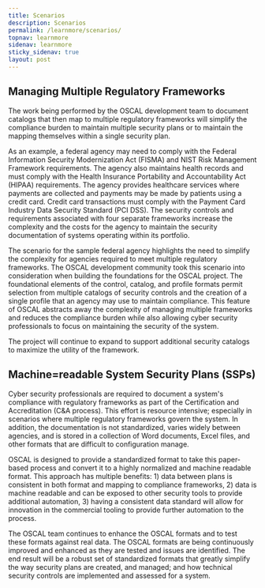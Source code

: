 ```yaml
---
title: Scenarios
description: Scenarios
permalink: /learnmore/scenarios/
topnav: learnmore
sidenav: learnmore
sticky_sidenav: true
layout: post
---
```


## Managing Multiple Regulatory Frameworks

The work being performed by the OSCAL development team to document catalogs that then map to multiple regulatory frameworks will simplify the compliance burden to maintain multiple security plans or to maintain the mapping themselves within a single security plan. 

As an example, a federal agency may need to comply with the Federal Information Security Modernization Act (FISMA) and NIST Risk Management Framework requirements. The agency also maintains health records and must comply with the Health Insurance Portability and Accountability Act (HIPAA) requirements. The agency provides healthcare services where payments are collected and payments may be made by patients using a credit card. Credit card transactions must comply with the Payment Card Industry Data Security Standard (PCI DSS). The security controls and requirements associated with four separate frameworks increase the complexity and the costs for the agency to maintain the security documentation of systems operating within its portfolio.

The scenario for the sample federal agency highlights the need to simplify the complexity for agencies required to meet multiple regulatory frameworks.  The OSCAL development community took this scenario into consideration when building the foundations for the OSCAL project. The foundational elements of the control, catalog, and profile formats permit selection from multiple catalogs of security controls and the creation of a single profile that an agency may use to maintain compliance. This feature of OSCAL abstracts away the complexity of managing multiple frameworks and reduces the compliance burden while also allowing cyber security professionals to focus on maintaining the security of the system.

The project will continue to expand to support additional security catalogs to maximize the utility of the framework.

## Machine=readable System Security Plans (SSPs)

Cyber security professionals are required to document a system's compliance with regulatory frameworks as part of the Certification and Accreditation (C&A process).  This effort is resource intensive; especially in scenarios where multiple regulatory frameworks govern the system.  In addition, the documentation is not standardized, varies widely between agencies, and is stored in a collection of Word documents, Excel files, and other formats that are difficult to configuration manage.

OSCAL is designed to provide a standardized format to take this paper-based process and convert it to a highly normalized and machine readable format.  This approach has multiple benefits: 1) data between plans is consistent in both format and mapping to compliance frameworks, 2) data is machine readable and can be exposed to other security tools to provide additional automation, 3) having a consistent data standard will allow for innovation in the commercial tooling to provide further automation to the process.

The OSCAL team continues to enhance the OSCAL formats and to test these formats against real data.  The OSCAL formats are being continuously improved and enhanced as they are tested and issues are identified.  The end result will be a robust set of standardized formats that greatly simplify the way security plans are created, and managed; and how technical security controls are implemented and assessed for a system.
